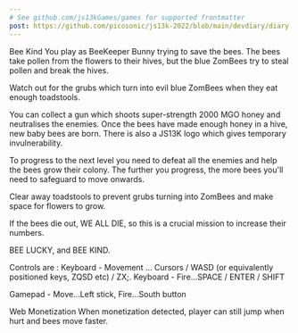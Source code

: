 ```yaml
---
# See github.com/js13kGames/games for supported frontmatter
post: https://github.com/picosonic/js13k-2022/blob/main/devdiary/diary.md
---
```

Bee Kind
You play as BeeKeeper Bunny trying to save the bees. The bees take pollen from the flowers to their hives, but the blue ZomBees try to steal pollen and break the hives.

Watch out for the grubs which turn into evil blue ZomBees when they eat enough toadstools.

You can collect a gun which shoots super-strength 2000 MGO honey and neutralises the enemies. Once the bees have made enough honey in a hive, new baby bees are born. There is also a JS13K logo which gives temporary invulnerability.

To progress to the next level you need to defeat all the enemies and help the bees grow their colony. The further you progress, the more bees you'll need to safeguard to move onwards.

Clear away toadstools to prevent grubs turning into ZomBees and make space for flowers to grow.

If the bees die out, WE ALL DIE, so this is a crucial mission to increase their numbers.

BEE LUCKY, and BEE KIND.

Controls are :
Keyboard - Movement ... Cursors / WASD (or equivalently positioned keys, ZQSD etc) / ZX;.
Keyboard - Fire...SPACE / ENTER / SHIFT

Gamepad - Move...Left stick, Fire...South button

Web Monetization
When monetization detected, player can still jump when hurt and bees move faster.